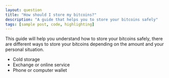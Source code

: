 ```yaml
---
layout: question
title: "How should I store my bitcoins?"
description: "A guide that helps you to store your bitcoins safely"
tags: [sample post, code, highlighting]
---
```

This guide will help you understand how to store your bitcoins safely, there are different ways to store your bitcoins depending on the amount and your personal situation.


- Cold storage
- Exchange or online service
- Phone or computer wallet
